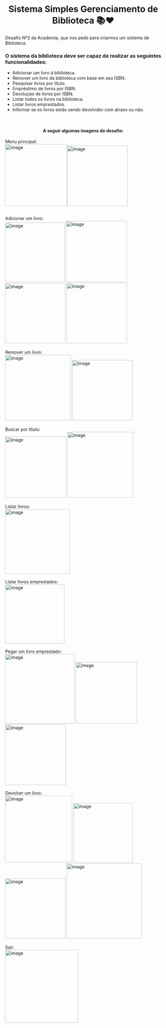 <h1 align=center> Sistema Simples Gerenciamento de Biblioteca 📚❤️ </h1>

Desafio Nº2 da Academia, que nos pede para criarmos um sistema de Biblioteca.

<h3> O sistema da biblioteca deve ser capaz de realizar as seguintes funcionalidades: </h3>

- Adicionar um livro à biblioteca.
- Remover um livro da biblioteca com base em seu ISBN.
- Pesquisar livros por título.
- Empréstimo de livros por ISBN.
- Devolução de livros por ISBN.
- Listar todos os livros na biblioteca.
- Listar livros emprestados.
- Informar se os livros estão sendo devolvidor com atraso ou não.

<br>

<h4 align="center"> A seguir algumas imagens do desafio:</h4>

Menu principal:
<br>
<img width="200" alt="image" src="https://github.com/LiviaBraz/academiaJava/assets/64878674/373fdc1c-ac32-467a-8910-ff287c0624ed"><img width="195" alt="image" src="https://github.com/LiviaBraz/academiaJava/assets/64878674/4e34106d-0083-499d-abdf-3f6c76a98dfa">
<br>

<br>
Adicionar um livro:
<br>
<img width="192" alt="image" src="https://github.com/LiviaBraz/academiaJava/assets/64878674/8c64f5a8-c597-4e12-8f84-d2a2ca88d6d1">
<img width="197" alt="image" src="https://github.com/LiviaBraz/academiaJava/assets/64878674/547ccfc2-5901-4d69-9c0a-5fc912c384fc">
<img width="194" alt="image" src="https://github.com/LiviaBraz/academiaJava/assets/64878674/fe5441f5-937f-44cd-ae19-1d5b9752762e">
<img width="195" alt="image" src="https://github.com/LiviaBraz/academiaJava/assets/64878674/80940000-6446-41b5-a964-f3b139778a81">
<br>

<br>
Remover um livro:
<br>
<img width="212" alt="image" src="https://github.com/LiviaBraz/academiaJava/assets/64878674/971fc5f7-2ecf-4943-85e1-aa2a1aa49e8a">
<img width="195" alt="image" src="https://github.com/LiviaBraz/academiaJava/assets/64878674/c0248bbf-d79f-4f1d-80bf-4aca1d387bb1">
<br>

<br>
Buscar por título:
<br>
<img width="197" alt="image" src="https://github.com/LiviaBraz/academiaJava/assets/64878674/525f1ace-22cd-4b98-903a-24e91e729c00">
<img width="212" alt="image" src="https://github.com/LiviaBraz/academiaJava/assets/64878674/ddb2bea3-0a1f-4659-acc8-bdb16ed19c7b">
<br>

<br>
Listar livros:
<br>
<img width="209" alt="image" src="https://github.com/LiviaBraz/academiaJava/assets/64878674/fd08ac0c-9ae2-4aa7-97b1-021a41c0699d">
<br>

<br>
Listar livros emprestados:
<br>
<img width="191" alt="image" src="https://github.com/LiviaBraz/academiaJava/assets/64878674/fa60d195-faf5-4128-8440-53a2abce4b48">
<br>

<br>
Pegar um livro emprestado:
<br>
<img width="224" alt="image" src="https://github.com/LiviaBraz/academiaJava/assets/64878674/895ca9d8-d5de-4285-a608-226f7a8b9242">
<img width="198" alt="image" src="https://github.com/LiviaBraz/academiaJava/assets/64878674/5e12676a-0a4e-41ea-91ef-6b447a35e571">
<img width="196" alt="image" src="https://github.com/LiviaBraz/academiaJava/assets/64878674/7da9d034-19f5-4ed8-868f-db2036936705">
<br>

<br>
Devolver um livro:
<br>
<img width="216" alt="image" src="https://github.com/LiviaBraz/academiaJava/assets/64878674/20808e98-80ea-4099-81c4-22c1462bf2bd">
<img width="192" alt="image" src="https://github.com/LiviaBraz/academiaJava/assets/64878674/bf115ba6-70f5-43b4-b28b-ced60db0f50b">
<img width="194" alt="image" src="https://github.com/LiviaBraz/academiaJava/assets/64878674/8b742a63-4da0-4cd2-9724-a270e93b6e1b">
<img width="242" alt="image" src="https://github.com/LiviaBraz/academiaJava/assets/64878674/9f9c3e0c-f8fa-4393-a5dd-45d1739419ee">
<br>

<br>
Sair:
<br>
<img width="235" alt="image" src="https://github.com/LiviaBraz/academiaJava/assets/64878674/f5759808-7332-47b5-834b-17190523e355">
